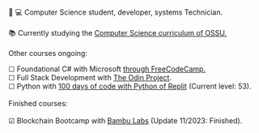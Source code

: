 👀 💻 Computer Science student, developer, systems Technician.
<br><br>
📚 Currently studying the <a href="https://github.com/jocarrojas/computer-science/blob/master/README.md#introduction-to-programming">Computer Science curriculum of OSSU.</a><br><br>Other courses ongoing:
  <!-- # I screenrecord my sessions and upload them to PeerTube and Youtube. Check my progress in the courses on which I'm enrolled here: --!>
  ☐ Foundational C# with Microsoft <a href="https://www.freecodecamp.org/learn/foundational-c-sharp-with-microsoft/">through FreeCodeCamp.</a><br>
  ☐ Full Stack Development with <a href="https://www.theodinproject.com/about">The Odin Project</a>.<br>
  ☐ Python with <a href="https://replit.com/learn/100-days-of-python">100 days of code with Python of Replit</a> (Current level: 53).<br><br>
  
  <!--
  Next ones:
  ☐ Machine Learning with Python from <a href="https://www.freecodecamp.org/learn/machine-learning-with-python/">FreeCodeCamp</a>.<br>
  ☐ Blender with <a href="https://www.youtube.com/watch?v=nIoXOplUvAw">Blender Guru</a> (Current level: Donna).<br>
  ☐ InkScape with the <a href="https://inkscape.org/learn/tutorials/">oficial tutorial</a>.<br>
  --!>

  
  Finished courses:<br><br>
  ☑ Blockchain Bootcamp with <a href=https://bambulabs.io/>Bambu Labs</a> (Update 11/2023: Finished).<br>
  
  <!--
  <k><a href="https://www.fsf.org/about/what-is-free-software">FOSS software</a> user and supporter.<br></k>
  --!>
